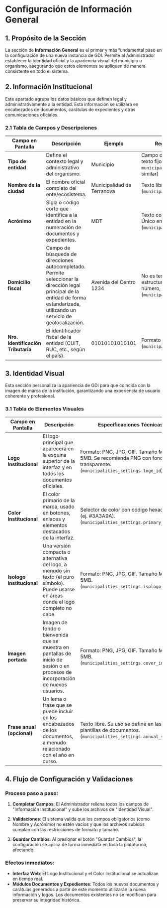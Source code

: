 # Configuración de Información General

## 1. Propósito de la Sección

La sección de **Información General** es el primer y más fundamental paso en la configuración de una nueva instancia de GDI. Permite al Administrador establecer la identidad oficial y la apariencia visual del municipio u organismo, asegurando que estos elementos se apliquen de manera consistente en todo el sistema.

## 2. Información Institucional

Este apartado agrupa los datos básicos que definen legal y administrativamente a la entidad. Esta información se utilizará en encabezados de documentos, carátulas de expedientes y otras comunicaciones oficiales.

### 2.1 Tabla de Campos y Descripciones

| **Campo en Pantalla** | **Descripción** | **Ejemplo** | **Reglas y Validaciones** |
|----------------------|-----------------|-------------|---------------------------|
| **Tipo de entidad** | Define el contexto legal y administrativo del organismo. | Municipio | Campo de selección (dropdown o texto fijo). (posible `municipalities.type` o campo similar) |
| **Nombre de la ciudad** | El nombre oficial completo del ente/ecosistema. | Municipalidad de Terranova | Texto libre. Campo obligatorio. (`municipalities.name`) |
| **Acrónimo** | Sigla o código corto que identifica a la entidad en la numeración de documentos y expedientes. | MDT | Texto corto (ej. 3-5 caracteres). Único en el sistema. (`municipalities.acronym`) |
| **Domicilio fiscal** | Campo de búsqueda de direcciones autocompletado. Permite seleccionar la dirección legal principal de la entidad de forma estandarizada, utilizando un servicio de geolocalización. | Avenida del Centro 1234 | No es texto libre. Valida y estructura la dirección (calle, número, ciudad, país). (`municipalities_settings.adress`) |
| **Nro. Identificación Tributaria** | El identificador fiscal de la entidad (CUIT, RUC, etc., según el país). | 01010101010101 | Formato numérico. (`municipalities.tax_identifier`) |

## 3. Identidad Visual

Esta sección personaliza la apariencia de GDI para que coincida con la imagen de marca de la institución, garantizando una experiencia de usuario coherente y profesional.

### 3.1 Tabla de Elementos Visuales

| **Campo en Pantalla** | **Descripción** | **Especificaciones Técnicas** |
|----------------------|-----------------|-------------------------------|
| **Logo Institucional** | El logo principal que aparecerá en la esquina superior de la interfaz y en todos los documentos oficiales. | Formato: PNG, JPG, GIF. Tamaño Máx: 5MB. Se recomienda PNG con fondo transparente. (`municipalities_settings.logo_id`) |
| **Color Institucional** | El color primario de la marca, usado en botones, enlaces y elementos destacados de la interfaz. | Selector de color con código hexadecimal (ej. #3A3A9A). (`municipalities_settings.primary_color`) |
| **Isologo Institucional** | Una versión compacta o alternativa del logo, a menudo sin texto (el puro símbolo). Puede usarse en áreas donde el logo completo no cabe. | Formato: PNG, JPG, GIF. Tamaño Máx: 5MB. (`municipalities_settings.isologo_id`) |
| **Imagen portada** | Imagen de fondo o bienvenida que se muestra en pantallas de inicio de sesión o en procesos de incorporación de nuevos usuarios. | Formato: PNG, JPG, GIF. Tamaño Máx: 5MB. (`municipalities_settings.cover_image_id`) |
| **Frase anual (opcional)** | Un lema o frase que se puede incluir en los encabezados de los documentos, a menudo relacionado con el año en curso. | Texto libre. Su uso se define en las plantillas de documentos. (`municipalities_settings.annual_slogan`) |

## 4. Flujo de Configuración y Validaciones

### Proceso paso a paso:

1. **Completar Campos**: El Administrador rellena todos los campos de "Información Institucional" y sube los archivos de "Identidad Visual".

2. **Validaciones**: El sistema valida que los campos obligatorios (como Nombre y Acrónimo) no estén vacíos y que los archivos subidos cumplan con las restricciones de formato y tamaño.

3. **Guardar Cambios**: Al presionar el botón "Guardar Cambios", la configuración se aplica de forma inmediata en toda la plataforma, afectando:

### Efectos inmediatos:

- **Interfaz Web**: El Logo Institucional y el Color Institucional se actualizan en tiempo real.
- **Módulos Documentos y Expedientes**: Todos los nuevos documentos y carátulas generados a partir de este momento utilizarán la nueva información y logos. Los documentos existentes no se modifican para preservar su integridad histórica.